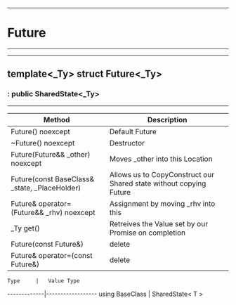 
___
# Future 
___
___
## template<_Ty> struct Future<_Ty>
### : public SharedState<_Ty>
___

  Method           |  Description
-------------------|-----------------
Future() noexcept  |  Default Future
~Future() noexcept | Destructor
Future(Future&& _other) noexcept | Moves _other into this Location 
Future(const BaseClass& _state, _PlaceHolder) | Allows us to CopyConstruct our Shared state without copying Future 
Future& operator=(Future&& _rhv) noexcept | Assignment by moving _rhv into this 
_Ty get() |  Retreives the Value set by our Promise on completion 
Future(const Future&) | delete
Future& operator=(const Future&) | delete


    Type     |   Value Type
-------------|------------------
using BaseClass | SharedState\< T \>
 

 
